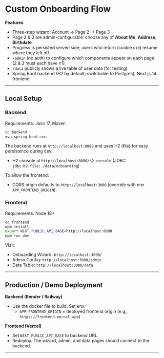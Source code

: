 # Custom Onboarding Flow

**Features**
- Three-step wizard: Account → Page 2 → Page 3
- Page 2 & 3 are admin-configurable: choose any of **About Me**, **Address**, **Birthdate**
- Progress is persisted server-side; users who return (cookie `uid`) resume where they left off
- `/admin` (no auth) to configure which components appear on each page (2 & 3 must each have ≥1)
- `/data` publicly shows a live table of user data (for testing)
- Spring Boot backend (H2 by default; switchable to Postgres), Next.js 14 frontend

---

## Local Setup

### Backend
Requirements: Java 17, Maven
```bash
cd backend
mvn spring-boot:run
```
The backend runs at `http://localhost:8080` and uses H2 (file) for easy persistence during dev.
- H2 console at `http://localhost:8080/h2-console` (JDBC: `jdbc:h2:file:./data/onboarding`)

To allow the frontend:
- CORS origin defaults to `http://localhost:3000` (override with env `APP_FRONTEND_ORIGIN`).

### Frontend
Requirements: Node 18+
```bash
cd frontend
npm install
export NEXT_PUBLIC_API_BASE=http://localhost:8080
npm run dev
```
Visit:
- Onboarding Wizard: `http://localhost:3000/`
- Admin Config: `http://localhost:3000/admin`
- Data Table: `http://localhost:3000/data`

---

## Production / Demo Deployment

**Backend (Render / Railway)**
- Use the docker file to build. Set env:
  - `APP_FRONTEND_ORIGIN` = deployed frontend origin (e.g., `https://frontend.vercel.app`)

**Frontend (Vercel)**
- Set `NEXT_PUBLIC_API_BASE` to backend URL.
- Redeploy. The wizard, admin, and data pages should connect to the backend.

---

